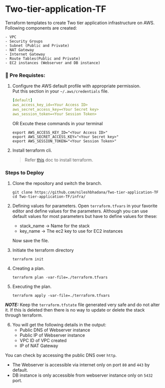 # Two-tier-application-TF

Terraform templates to create Two tier application infrastructure on AWS. 
Following components are created:

    - VPC 
    - Security Groups
    - Subnet (Public and Private)
    - NAT Gateway
    - Internet Gateway
    - Route Tables(Public and Private)
    - EC2 instances (Webserver and DB instance) 


### 📜 Pre Requistes:
1. Configure the AWS default profile with appropriate permission.<br>
    Put this section in your  `~/.aws/credentials` file.
    ```yaml
    [default]
    aws_access_key_id=<Your Access ID>
    aws_secret_access_key=<Your Secret key>
    aws_session_token=<Your Session Token>
    ```
    OR 
    Excute these commands in your terminal

    ```shell
    export AWS_ACCESS_KEY_ID="<Your Access ID>"
    export AWS_SECRET_ACCESS_KEY="<Your Secret key>"
    export AWS_SESSION_TOKEN="<Your Session Token>"
    ```

2. Install terraform cli.
    > Refer [this](https://www.terraform.io/downloads.html) doc to install terraform.

### Steps to Deploy
1. Clone the repository and switch the branch.
    ```console
    git clone https://github.com/nileshbhadana/Two-tier-application-TF
    cd Two-tier-application-TF/infra/
    ```
2. Defining values for parameters. Open `terraform.tfvars` in your favorite editor and define values for the parameters. Although you can use default values for most parameters but have to define values for these: 
    - stack_name -> Name for the stack
    - key_name -> The ec2 key to use for EC2 instances

    Now save the file.

3. Initiate the terraform directory
    ```console
    terraform init
    ```

4. Creating a plan.
    ```console
    terraform plan -var-file=./terraform.tfvars
    ```

5. Executing the plan. 
    ```console
    terraform apply -var-file=./terraform.tfvars
    ```

***NOTE:*** Keep the `terraform.tfstate` file generated very safe and do not alter it. If this is deleted then there is no way to update or delete the stack through terraform.

6. You will get the following details in the output:
    - Public DNS of Webserver instance
    - Public IP of Webserver instance
    - VPC ID of VPC created
    - IP of NAT Gateway

You can check by accessing the public DNS over `http`.

- The Webserver is accessible via internet only on port `80` and `443` by default.
- DB instance is only accessible from webserver instance only on `5432` port.
